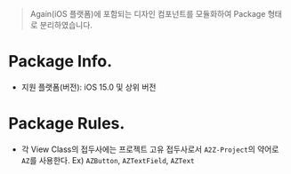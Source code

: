 > Again(iOS 플랫폼)에 포함되는 디자인 컴포넌트를 모듈화하여 Package 형태로 분리하였습니다.

# Package Info.
- 지원 플랫폼(버전): iOS 15.0 및 상위 버전

# Package Rules.
- 각 View Class의 접두사에는 프로젝트 고유 접두사로서 `A2Z-Project`의 약어로 `AZ`를 사용한다.
Ex) `AZButton`, `AZTextField`, `AZText`
